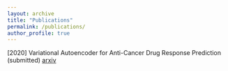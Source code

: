 ```yaml
---
layout: archive
title: "Publications"
permalink: /publications/
author_profile: true
---
```


<!-- {% if author.googlescholar %}
  You can also find my articles on <u><a href="{{author.googlescholar}}">my Google Scholar profile</a>.</u>
{% endif %}

{% include base_path %}

{% for post in site.publications reversed %}
  {% include archive-single.html %}
{% endfor %} -->

[2020] Variational Autoencoder for Anti-Cancer Drug Response Prediction (submitted) [arxiv][arxiv1]

[arxiv1]:https://arxiv.org/abs/2008.09763
